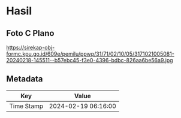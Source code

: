 # Hasil

## Foto C Plano

https://sirekap-obj-formc.kpu.go.id/609e/pemilu/ppwp/31/71/02/10/05/3171021005081-20240218-145511--b57ebc45-f3e0-4396-bdbc-826aa6be56a9.jpg


## Metadata

| Key        | Value               |
| ---------- | ------------------- |
| Time Stamp | 2024-02-19 06:16:00 |



